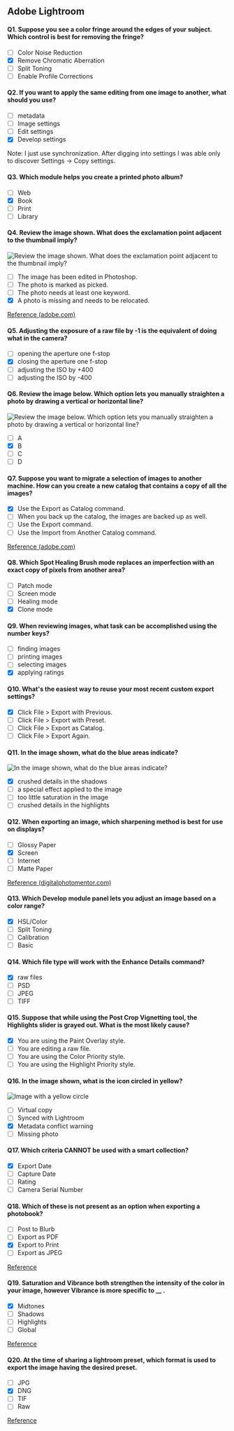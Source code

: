 ## Adobe Lightroom

#### Q1. Suppose you see a color fringe around the edges of your subject. Which control is best for removing the fringe?

- [ ] Color Noise Reduction
- [x] Remove Chromatic Aberration
- [ ] Split Toning
- [ ] Enable Profile Corrections

#### Q2. If you want to apply the same editing from one image to another, what should you use?

- [ ] metadata
- [ ] Image settings
- [ ] Edit settings
- [x] Develop settings

Note: I just use synchronization. After digging into settings I was able only to discover Settings -> Copy settings.

#### Q3. Which module helps you create a printed photo album?

- [ ] Web
- [x] Book
- [ ] Print
- [ ] Library

#### Q4. Review the image shown. What does the exclamation point adjacent to the thumbnail imply?

![Review the image shown. What does the exclamation point adjacent to the thumbnail imply?](images/Q4.png?raw=true)

- [ ] The image has been edited in Photoshop.
- [ ] The photo is marked as picked.
- [ ] The photo needs at least one keyword.
- [x] A photo is missing and needs to be relocated.

[Reference (adobe.com)](https://helpx.adobe.com/in/lightroom-classic/help/locate-missing-photos.html)

#### Q5. Adjusting the exposure of a raw file by -1 is the equivalent of doing what in the camera?

- [ ] opening the aperture one f-stop
- [x] closing the aperture one f-stop
- [ ] adjusting the ISO by +400
- [ ] adjusting the ISO by -400

#### Q6. Review the image below. Which option lets you manually straighten a photo by drawing a vertical or horizontal line?

![Review the image below. Which option lets you manually straighten a photo by drawing a vertical or horizontal line?](images/Q6.png?raw=true)

- [ ] A
- [x] B
- [ ] C
- [ ] D

#### Q7. Suppose you want to migrate a selection of images to another machine. How can you create a new catalog that contains a copy of all the images?

- [x] Use the Export as Catalog command.
- [ ] When you back up the catalog, the images are backed up as well.
- [ ] Use the Export command.
- [ ] Use the Import from Another Catalog command.

[Reference (adobe.com)](https://helpx.adobe.com/lightroom-classic/help/create-catalogs.html)

#### Q8. Which Spot Healing Brush mode replaces an imperfection with an exact copy of pixels from another area?

- [ ] Patch mode
- [ ] Screen mode
- [ ] Healing mode
- [x] Clone mode

#### Q9. When reviewing images, what task can be accomplished using the number keys?

- [ ] finding images
- [ ] printing images
- [ ] selecting images
- [x] applying ratings

#### Q10. What's the easiest way to reuse your most recent custom export settings?

- [x] Click File > Export with Previous.
- [ ] Click File > Export with Preset.
- [ ] Click File > Export as Catalog.
- [ ] Click File > Export Again.

#### Q11. In the image shown, what do the blue areas indicate?

![In the image shown, what do the blue areas indicate?](images/Q11.png)

- [x] crushed details in the shadows
- [ ] a special effect applied to the image
- [ ] too little saturation in the image
- [ ] crushed details in the highlights

#### Q12. When exporting an image, which sharpening method is best for use on displays?

- [ ] Glossy Paper
- [x] Screen
- [ ] Internet
- [ ] Matte Paper

[Reference (digitalphotomentor.com)](https://www.digitalphotomentor.com/the-guide-to-image-sharpening-in-lightroom/)

#### Q13. Which Develop module panel lets you adjust an image based on a color range?

- [x] HSL/Color
- [ ] Split Toning
- [ ] Calibration
- [ ] Basic

#### Q14. Which file type will work with the Enhance Details command?

- [x] raw files
- [ ] PSD
- [ ] JPEG
- [ ] TIFF

#### Q15. Suppose that while using the Post Crop Vignetting tool, the Highlights slider is grayed out. What is the most likely cause?

- [x] You are using the Paint Overlay style.
- [ ] You are editing a raw file.
- [ ] You are using the Color Priority style.
- [ ] You are using the Highlight Priority style.

#### Q16. In the image shown, what is the icon circled in yellow?

![Image with a yellow circle](images/Q16.png?raw=true)

- [ ] Virtual copy
- [ ] Synced with Lightroom
- [x] Metadata conflict warning
- [ ] Missing photo

#### Q17. Which criteria CANNOT be used with a smart collection?

- [x] Export Date
- [ ] Capture Date
- [ ] Rating
- [ ] Camera Serial Number

#### Q18. Which of these is not present as an option when exporting a photobook?

- [ ] Post to Blurb
- [ ] Export as PDF
- [x] Export to Print
- [ ] Export as JPEG

[Reference](https://helpx.adobe.com/in/lightroom-classic/help/create-photo-book.html)

#### Q19. Saturation and Vibrance both strengthen the intensity of the color in your image, however Vibrance is more specific to \_\_ .

- [x] Midtones
- [ ] Shadows
- [ ] Highlights
- [ ] Global

[Reference](https://www.slrlounge.com/vibrance-vs-saturation-what-is-the-difference/)

#### Q20. At the time of sharing a lightroom preset, which format is used to export the image having the desired preset.

- [ ] JPG
- [x] DNG
- [ ] TIF
- [ ] Raw

[Reference](https://www.bwillcreative.com/how-to-share-lightroom-mobile-presets/)
